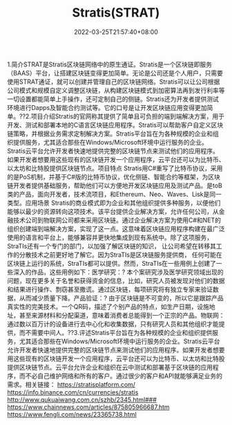 ﻿---
weight: 
title: "Stratis(STRAT)"
description: "STRAT是Stratis区块链网络中的原生通证"
date: 2022-03-25T21:57:40+08:00
lastmod: 2022-03-25T16:45:40+08:00
draft: false
authors: ["Metabd"]
featuredImage: "stratisstrat.webp"
link: ""
tags: ["数字代币","Stratis(STRAT)"]
categories: ["navigation"]
navigation: ["数字代币"]
lightgallery: true
toc: true
pinned: false
recommend: false
recommend1: false
---
1.简介STRAT是Stratis区块链网络中的原生通证。Stratis是一个区块链即服务（BAAS）平台，让搭建区块链变得更加简单。无论是公司还是个人用户，只需要使用STRAT通证，就可以创建并管理自己的区块链网络。Stratis可以让公司根据公司模式和规模自定义调整区块链，从构建区块链模式到加密算法再到发行利率等一切设置都能简单上手操作，还可定制自己的侧链。Stratis还为开发者提供测试环境进行Dapps及智能合约测试等。它的口号是让开发区块链应用变得更加简单。??2.项目介绍Stratis的官网称其提供了简单且可负担的端到端解决方案，用于开发、测试和部署本地的C语言区块链应用程序。Stratis可以帮助客户自定义区块链策略，并根据业务需求定制解决方案。Stratis平台旨在为各种规模的企业和组织提供服务，尤其适合那些在Windows/Microsoft环境中运行服务的企业。Stratis云平台允许开发者快速地提供完整的区块链节点来测试他们的应用程序。如果开发者想要用这些现有的区块链开发一个应用程序，云平台还可以为比特币、以太坊和比特股提供区块链节点。项目特点
Stratis用C#重写了比特币协议，采用的是PoS机制，并基于C#版的比特币协议，优化侧链、智能合约等框架，为区块链开发者提供基础服务，帮助他们可以方便地开发区块链应用及测试产品。是toB类的产品，面向开发者，技术流项目，和Ethereum、Neo、Waves、Lisk是同一类型。应用场景
Stratis的商业模式即为企业和其他组织提供多种服务，以便他们能够以最少的资源转向这项技术。该平台提供企业解决方案，允许任何公司，从金融技术公司到物联网公司都来采用区块链。通过企业解决方案为使用C#和NET的组织创建端到端解决方案，实现了这一点。这意味着区块链应用程序构建在最广泛使用的语言和平台上，能够兼容并更快地集成到现有系统中。除了这项服务，StraTIs还有一个专门的部门，以加强了解区块链的知识， 让公司希望在转移其工作的分散技术之前更好地了解它。因为StraTIs是区块链服务提供商， 任何可能在区块链上运行的系统，StraTIs都可以提供。然而，StraTIs在一些用例上创建了一些深入的作品，这些用例如下：医学研究：?
本个案研究涉及医学研究领域出现的问题，现在更多关于名誉和获得资金的信息，比如，研究人员被发现对他们的数据和结果进行操作、剽窃甚至撒谎。通过区块链，每项研究将有独立专家来验证数据，从而减少质量下降。产品验证：?
由于区块链是不可变的，所以它是跟踪产品真实性的完美技术。一个QR码，描述了个别产品的特点，如生产日期，设施地址，甚至来源材料和分配渠道，意味着消费者总能得到一个正宗的产品。物联网：
通过数以百万计的设备进行去中心化和收集数据，只有研究人员和其他组织才能提供，而不需要中间人。??3.评述Stratis平台旨在为各种规模的企业和组织提供服务，尤其适合那些在Windows/Microsoft环境中运行服务的企业。Stratis云平台允许开发者快速地提供完整的区块链节点来测试他们的应用程序。如果开发者想要用这些现有的区块链开发一个应用程序，云平台还可以为比特币、以太坊和比特股提供区块链节点。云平台允许企业和组织在云中测试和部署基于区块链的应用程序，而不必自己维护网络和所有的客户。通过很少的客户和API就能够满足业务的需求。相关链接：
https://stratisplatform.com/
https://info.binance.com/cn/currencies/stratis
http://www.qukuaiwang.com.cn/szhb/2345.html###
https://www.chainnews.com/articles/875805966687.htm
https://www.fengli.com/news/23365738.html
